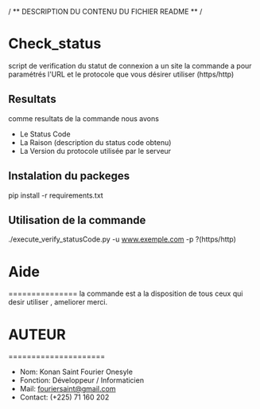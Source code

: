 / ** DESCRIPTION DU CONTENU DU FICHIER README ** /

# Check_status

  script de verification du statut de connexion a un site la commande a pour paramétrés
  l'URL et le protocole que vous désirer utiliser (https/http)
  
## Resultats 

   comme resultats de la commande nous avons 
   
   * Le Status Code 
   * La Raison (description du status code obtenu)
   * La Version du protocole utilisée par le serveur
   
## Instalation du packeges

   pip install -r requirements.txt
   
## Utilisation de la commande 

   ./execute_verify_statusCode.py -u www.exemple.com -p ?(https/http)

#    Aide
===============
 la commande est a la disposition de tous ceux qui desir utiliser , ameliorer merci.
 
# AUTEUR
=====================
  - Nom: Konan Saint Fourier Onesyle
  - Fonction: Développeur / Informaticien
  - Mail: fouriersaint@gmail.com
  - Contact: (+225) 71 160 202
   
   

